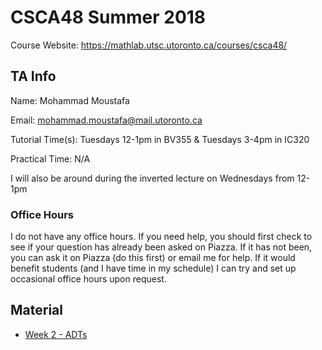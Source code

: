# CSCA48 Summer 2018

Course Website: https://mathlab.utsc.utoronto.ca/courses/csca48/

## TA Info
Name: Mohammad Moustafa

Email: mohammad.moustafa@mail.utoronto.ca

Tutorial Time(s): Tuesdays 12-1pm in BV355 & Tuesdays 3-4pm in IC320

Practical Time: N/A

I will also be around during the inverted lecture on Wednesdays from 12-1pm


### Office Hours
I do not have any office hours. If you need help, you should first check to see if your question has already been asked on Piazza. If it has not been, you can ask it on Piazza (do this first) or email me for help. If it would benefit students (and I have time in my schedule) I can try and set up occasional office hours upon request.


## Material

* [Week 2 - ADTs](https://github.com/mohammadmoustafa/CSCA48-Summer-2018/tree/master/Week2)
